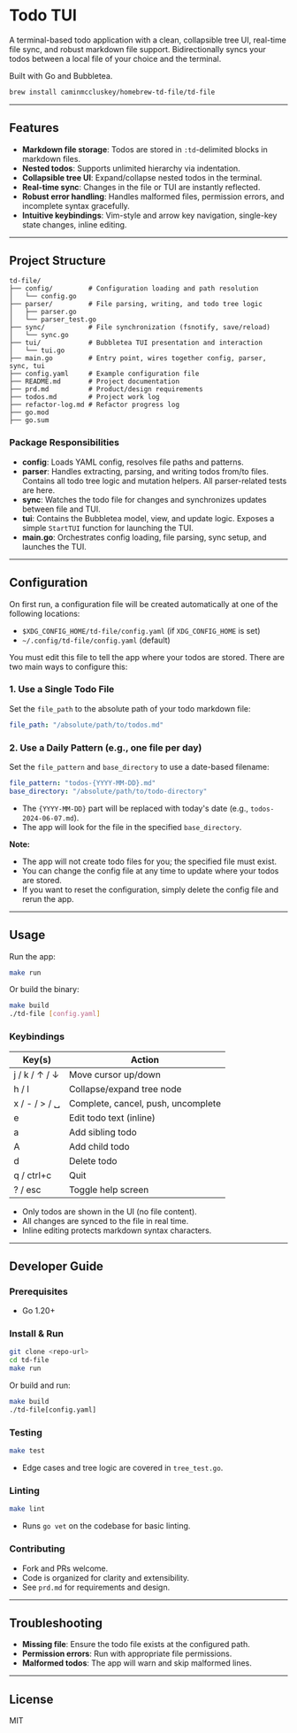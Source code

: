 # Todo TUI

A terminal-based todo application with a clean, collapsible tree UI, real-time file sync, and robust markdown file support. Bidirectionally syncs your todos between a local file of your choice and the terminal.

Built with Go and Bubbletea.

```sh
brew install caminmccluskey/homebrew-td-file/td-file
```

---

## Features
- **Markdown file storage**: Todos are stored in `:td`-delimited blocks in markdown files.
- **Nested todos**: Supports unlimited hierarchy via indentation.
- **Collapsible tree UI**: Expand/collapse nested todos in the terminal.
- **Real-time sync**: Changes in the file or TUI are instantly reflected.
- **Robust error handling**: Handles malformed files, permission errors, and incomplete syntax gracefully.
- **Intuitive keybindings**: Vim-style and arrow key navigation, single-key state changes, inline editing.

---

## Project Structure

```
td-file/
├── config/         # Configuration loading and path resolution
│   └── config.go
├── parser/         # File parsing, writing, and todo tree logic
│   ├── parser.go
│   └── parser_test.go
├── sync/           # File synchronization (fsnotify, save/reload)
│   └── sync.go
├── tui/            # Bubbletea TUI presentation and interaction
│   └── tui.go
├── main.go         # Entry point, wires together config, parser, sync, tui
├── config.yaml     # Example configuration file
├── README.md       # Project documentation
├── prd.md          # Product/design requirements
├── todos.md        # Project work log
├── refactor-log.md # Refactor progress log
├── go.mod
├── go.sum
```

### Package Responsibilities

- **config**:  Loads YAML config, resolves file paths and patterns.
- **parser**:  Handles extracting, parsing, and writing todos from/to files. Contains all todo tree logic and mutation helpers. All parser-related tests are here.
- **sync**:    Watches the todo file for changes and synchronizes updates between file and TUI.
- **tui**:     Contains the Bubbletea model, view, and update logic. Exposes a simple `StartTUI` function for launching the TUI.
- **main.go**: Orchestrates config loading, file parsing, sync setup, and launches the TUI.

---

## Configuration

On first run, a configuration file will be created automatically at one of the following locations:

- `$XDG_CONFIG_HOME/td-file/config.yaml` (if `XDG_CONFIG_HOME` is set)
- `~/.config/td-file/config.yaml` (default)

You must edit this file to tell the app where your todos are stored. There are two main ways to configure this:

### 1. Use a Single Todo File
Set the `file_path` to the absolute path of your todo markdown file:

```yaml
file_path: "/absolute/path/to/todos.md"
```

### 2. Use a Daily Pattern (e.g., one file per day)
Set the `file_pattern` and `base_directory` to use a date-based filename:

```yaml
file_pattern: "todos-{YYYY-MM-DD}.md"
base_directory: "/absolute/path/to/todo-directory"
```

- The `{YYYY-MM-DD}` part will be replaced with today's date (e.g., `todos-2024-06-07.md`).
- The app will look for the file in the specified `base_directory`.

**Note:**
- The app will not create todo files for you; the specified file must exist.
- You can change the config file at any time to update where your todos are stored.
- If you want to reset the configuration, simply delete the config file and rerun the app.

---

## Usage
Run the app:

```sh
make run
```

Or build the binary:

```sh
make build
./td-file [config.yaml]
```

### Keybindings
| Key(s)         | Action                                 |
| -------------- | -------------------------------------- |
| j / k / ↑ / ↓  | Move cursor up/down                    |
| h / l          | Collapse/expand tree node              |
| x / - / > / ␣  | Complete, cancel, push, uncomplete     |
| e              | Edit todo text (inline)                |
| a              | Add sibling todo                       |
| A              | Add child todo                         |
| d              | Delete todo                            |
| q / ctrl+c     | Quit                                   |
| ? / esc        | Toggle help screen                     |

- Only todos are shown in the UI (no file content).
- All changes are synced to the file in real time.
- Inline editing protects markdown syntax characters.

---

## Developer Guide

### Prerequisites
- Go 1.20+

### Install & Run
```sh
git clone <repo-url>
cd td-file
make run
```

Or build and run:

```sh
make build
./td-file[config.yaml]
```

### Testing
```sh
make test
```
- Edge cases and tree logic are covered in `tree_test.go`.

### Linting
```sh
make lint
```
- Runs `go vet` on the codebase for basic linting.

### Contributing
- Fork and PRs welcome.
- Code is organized for clarity and extensibility.
- See `prd.md` for requirements and design.

---

## Troubleshooting
- **Missing file**: Ensure the todo file exists at the configured path.
- **Permission errors**: Run with appropriate file permissions.
- **Malformed todos**: The app will warn and skip malformed lines.

---

## License
MIT 